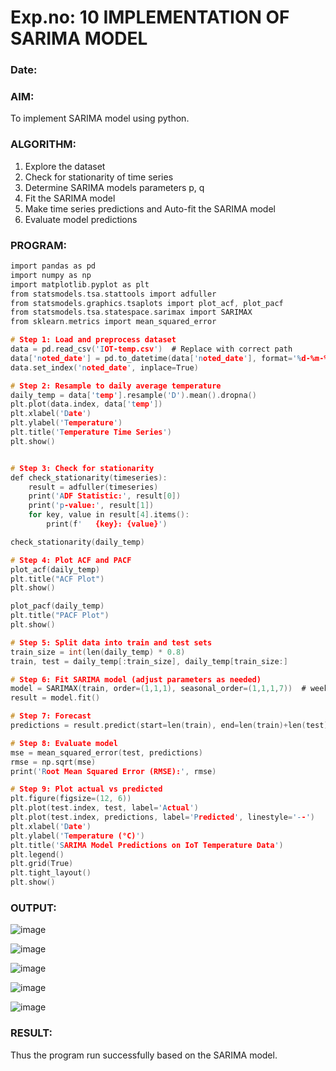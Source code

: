 # Exp.no: 10   IMPLEMENTATION OF SARIMA MODEL
### Date: 

### AIM:
To implement SARIMA model using python.
### ALGORITHM:
1. Explore the dataset
2. Check for stationarity of time series
3. Determine SARIMA models parameters p, q
4. Fit the SARIMA model
5. Make time series predictions and Auto-fit the SARIMA model
6. Evaluate model predictions
### PROGRAM:
```c
import pandas as pd
import numpy as np
import matplotlib.pyplot as plt
from statsmodels.tsa.stattools import adfuller
from statsmodels.graphics.tsaplots import plot_acf, plot_pacf
from statsmodels.tsa.statespace.sarimax import SARIMAX
from sklearn.metrics import mean_squared_error

# Step 1: Load and preprocess dataset
data = pd.read_csv('IOT-temp.csv')  # Replace with correct path
data['noted_date'] = pd.to_datetime(data['noted_date'], format='%d-%m-%Y %H:%M')
data.set_index('noted_date', inplace=True)

# Step 2: Resample to daily average temperature
daily_temp = data['temp'].resample('D').mean().dropna()
plt.plot(data.index, data['temp'])
plt.xlabel('Date')
plt.ylabel('Temperature')
plt.title('Temperature Time Series')
plt.show()


# Step 3: Check for stationarity
def check_stationarity(timeseries):
    result = adfuller(timeseries)
    print('ADF Statistic:', result[0])
    print('p-value:', result[1])
    for key, value in result[4].items():
        print(f'   {key}: {value}')

check_stationarity(daily_temp)

# Step 4: Plot ACF and PACF
plot_acf(daily_temp)
plt.title("ACF Plot")
plt.show()

plot_pacf(daily_temp)
plt.title("PACF Plot")
plt.show()

# Step 5: Split data into train and test sets
train_size = int(len(daily_temp) * 0.8)
train, test = daily_temp[:train_size], daily_temp[train_size:]

# Step 6: Fit SARIMA model (adjust parameters as needed)
model = SARIMAX(train, order=(1,1,1), seasonal_order=(1,1,1,7))  # weekly seasonality
result = model.fit()

# Step 7: Forecast
predictions = result.predict(start=len(train), end=len(train)+len(test)-1, dynamic=False)

# Step 8: Evaluate model
mse = mean_squared_error(test, predictions)
rmse = np.sqrt(mse)
print('Root Mean Squared Error (RMSE):', rmse)

# Step 9: Plot actual vs predicted
plt.figure(figsize=(12, 6))
plt.plot(test.index, test, label='Actual')
plt.plot(test.index, predictions, label='Predicted', linestyle='--')
plt.xlabel('Date')
plt.ylabel('Temperature (°C)')
plt.title('SARIMA Model Predictions on IoT Temperature Data')
plt.legend()
plt.grid(True)
plt.tight_layout()
plt.show()


```
### OUTPUT:

![image](https://github.com/user-attachments/assets/48c57e90-51d0-486c-b62b-195c4cacb8db)


![image](https://github.com/user-attachments/assets/ac200796-c47e-4c17-8b7e-ed04ed85b19b)

![image](https://github.com/user-attachments/assets/e414b2bc-c736-4784-968d-54d894f3eb72)

![image](https://github.com/user-attachments/assets/891a7dca-c07a-4db8-999e-1f0709c27ff8)


![image](https://github.com/user-attachments/assets/4de5c7c7-275b-4a2f-9f5b-74dfdc922901)


### RESULT:
Thus the program run successfully based on the SARIMA model.
